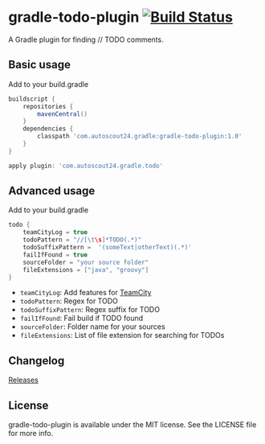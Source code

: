 # gradle-todo-plugin [![Build Status](https://travis-ci.org/AutoScout24/gradle-todo-plugin.png)](https://travis-ci.org/AutoScout24/gradle-todo-plugin)

A Gradle plugin for finding // TODO comments.

## Basic usage

Add to your build.gradle

```gradle
buildscript {
    repositories {
        mavenCentral()
    }
    dependencies {
        classpath 'com.autoscout24.gradle:gradle-todo-plugin:1.0'
    }
}

apply plugin: 'com.autoscout24.gradle.todo'
```

## Advanced usage

Add to your build.gradle

```gradle
todo {
    teamCityLog = true
    todoPattern = "//[\t\s]*TODO(.*)"
    todoSuffixPattern =  '(someText|otherText)(.*)'
    failIfFound = true
    sourceFolder = "your source folder"
    fileExtensions = ["java", "groovy"]
}
```

* `teamCityLog`: Add features for [TeamCity](http://www.jetbrains.com/teamcity/)
* `todoPattern`: Regex for TODO
* `todoSuffixPattern`: Regex suffix for TODO
* `failIfFound`: Fail build if TODO found
* `sourceFolder`: Folder name for your sources
* `fileExtensions`: List of file extension for searching for TODOs

## Changelog

[Releases](https://github.com/AutoScout24/gradle-todo-plugin/releases)

## License

gradle-todo-plugin is available under the MIT license. See the LICENSE file for more info.
